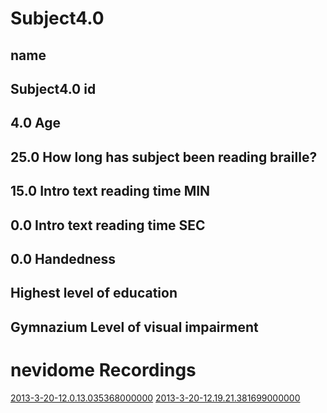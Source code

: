 Subject4.0
=======

name
-----
Subject4.0
id
-----
4.0
Age
-----
25.0
How long has subject been reading braille?
-----
15.0
Intro text reading time MIN
-----
0.0
Intro text reading time SEC
-----
0.0
Handedness
-----

Highest level of education
-----
Gymnazium
Level of visual impairment
-----
nevidome
Recordings
===========
[2013-3-20-12.0.13.035368000000](2013-3-20-12.0.13.035368000000/Recording.md)
[2013-3-20-12.19.21.381699000000](2013-3-20-12.19.21.381699000000/Recording.md)
